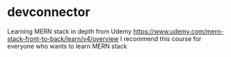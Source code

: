 # devconnector
Learning MERN stack in depth from Udemy
https://www.udemy.com/mern-stack-front-to-back/learn/v4/overview
I recommend this course for everyone who wants to learn MERN stack
